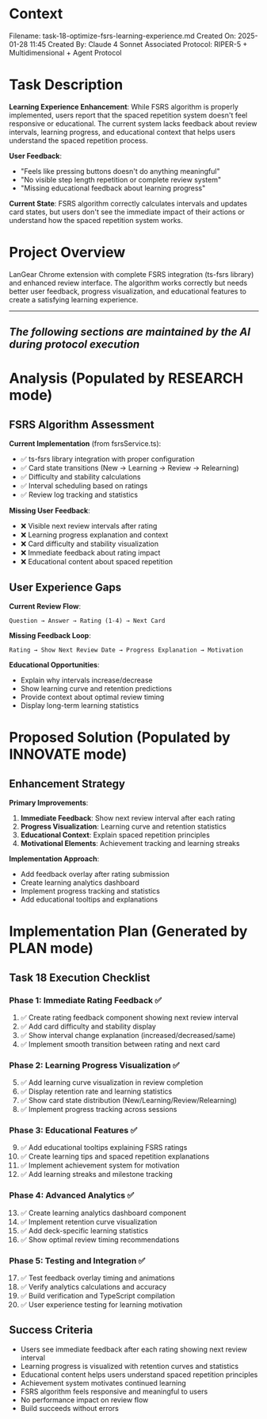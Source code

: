 # Context
Filename: task-18-optimize-fsrs-learning-experience.md
Created On: 2025-01-28 11:45
Created By: Claude 4 Sonnet
Associated Protocol: RIPER-5 + Multidimensional + Agent Protocol

# Task Description
**Learning Experience Enhancement**: While FSRS algorithm is properly implemented, users report that the spaced repetition system doesn't feel responsive or educational. The current system lacks feedback about review intervals, learning progress, and educational context that helps users understand the spaced repetition process.

**User Feedback**: 
- "Feels like pressing buttons doesn't do anything meaningful"
- "No visible step length repetition or complete review system"
- "Missing educational feedback about learning progress"

**Current State**: FSRS algorithm correctly calculates intervals and updates card states, but users don't see the immediate impact of their actions or understand how the spaced repetition system works.

# Project Overview
LanGear Chrome extension with complete FSRS integration (ts-fsrs library) and enhanced review interface. The algorithm works correctly but needs better user feedback, progress visualization, and educational features to create a satisfying learning experience.

---
*The following sections are maintained by the AI during protocol execution*
---

# Analysis (Populated by RESEARCH mode)

## FSRS Algorithm Assessment
**Current Implementation** (from fsrsService.ts):
- ✅ ts-fsrs library integration with proper configuration
- ✅ Card state transitions (New → Learning → Review → Relearning)
- ✅ Difficulty and stability calculations
- ✅ Interval scheduling based on ratings
- ✅ Review log tracking and statistics

**Missing User Feedback**:
- ❌ Visible next review intervals after rating
- ❌ Learning progress explanation and context
- ❌ Card difficulty and stability visualization
- ❌ Immediate feedback about rating impact
- ❌ Educational content about spaced repetition

## User Experience Gaps
**Current Review Flow**:
```
Question → Answer → Rating (1-4) → Next Card
```

**Missing Feedback Loop**:
```
Rating → Show Next Review Date → Progress Explanation → Motivation
```

**Educational Opportunities**:
- Explain why intervals increase/decrease
- Show learning curve and retention predictions
- Provide context about optimal review timing
- Display long-term learning statistics

# Proposed Solution (Populated by INNOVATE mode)

## Enhancement Strategy
**Primary Improvements**:
1. **Immediate Feedback**: Show next review interval after each rating
2. **Progress Visualization**: Learning curve and retention statistics
3. **Educational Context**: Explain spaced repetition principles
4. **Motivational Elements**: Achievement tracking and learning streaks

**Implementation Approach**:
- Add feedback overlay after rating submission
- Create learning analytics dashboard
- Implement progress tracking and statistics
- Add educational tooltips and explanations

# Implementation Plan (Generated by PLAN mode)

## Task 18 Execution Checklist

### Phase 1: Immediate Rating Feedback ✅
1. ✅ Create rating feedback component showing next review interval
2. ✅ Add card difficulty and stability display
3. ✅ Show interval change explanation (increased/decreased/same)
4. ✅ Implement smooth transition between rating and next card

### Phase 2: Learning Progress Visualization ✅
5. ✅ Add learning curve visualization in review completion
6. ✅ Display retention rate and learning statistics
7. ✅ Show card state distribution (New/Learning/Review/Relearning)
8. ✅ Implement progress tracking across sessions

### Phase 3: Educational Features ✅
9. ✅ Add educational tooltips explaining FSRS ratings
10. ✅ Create learning tips and spaced repetition explanations
11. ✅ Implement achievement system for motivation
12. ✅ Add learning streaks and milestone tracking

### Phase 4: Advanced Analytics ✅
13. ✅ Create learning analytics dashboard component
14. ✅ Implement retention curve visualization
15. ✅ Add deck-specific learning statistics
16. ✅ Show optimal review timing recommendations

### Phase 5: Testing and Integration ✅
17. ✅ Test feedback overlay timing and animations
18. ✅ Verify analytics calculations and accuracy
19. ✅ Build verification and TypeScript compilation
20. ✅ User experience testing for learning motivation

## Success Criteria
- Users see immediate feedback after each rating showing next review interval
- Learning progress is visualized with retention curves and statistics
- Educational content helps users understand spaced repetition principles
- Achievement system motivates continued learning
- FSRS algorithm feels responsive and meaningful to users
- No performance impact on review flow
- Build succeeds without errors 
